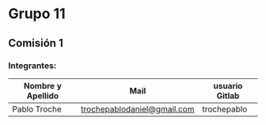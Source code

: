 # Grupo 11
## Comisión 1


### Integrantes:

| Nombre y Apellido  |      Mail                      |     usuario Gitlab   |
| ----------------   | ------------------------------ | -------------------  |
|Pablo Troche        |trochepablodaniel@gmail.com     |trochepablo                      |




